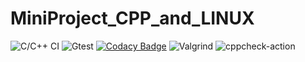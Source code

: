# MiniProject_CPP_and_LINUX

![C/C++ CI](https://github.com/99002460/MiniProject_CPP_and_LINUX/workflows/C/C++%20CI/badge.svg?branch=main)
![Gtest](https://github.com/99002460/MiniProject_CPP_and_LINUX/workflows/Gtest/badge.svg?branch=main)
[![Codacy Badge](https://api.codacy.com/project/badge/Grade/d2a12fc984034719a52d2624563d0fd0)](https://app.codacy.com/gh/99002460/MiniProject_CPP_and_LINUX?utm_source=github.com&utm_medium=referral&utm_content=99002460/MiniProject_CPP_and_LINUX&utm_campaign=Badge_Grade)
![Valgrind](https://github.com/99002460/MiniProject_CPP_and_LINUX/workflows/Valgrind/badge.svg?branch=main)
![cppcheck-action](https://github.com/99002460/MiniProject_CPP_and_LINUX/workflows/cppcheck-action/badge.svg?branch=main)

